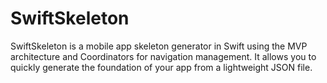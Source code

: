 # SwiftSkeleton
SwiftSkeleton is a mobile app skeleton generator in Swift using the MVP architecture and Coordinators for navigation management. It allows you to quickly generate the foundation of your app from a lightweight JSON file.
